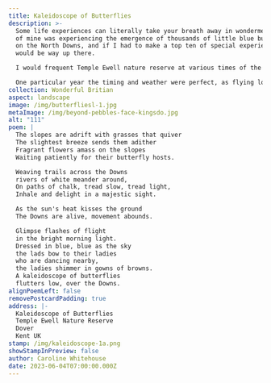 ```yaml
---
title: Kaleidoscope of Butterflies
description: >-
  Some life experiences can literally take your breath away in wonderment, one
  of mine was experiencing the emergence of thousands of little blue butterflies
  on the North Downs, and if I had to make a top ten of special experiences this
  would be way up there. 

  I would frequent Temple Ewell nature reserve at various times of the year to spot various butterflies and flowers throughout the seasons. Summer was particularly special as the reward after the hot climb was to sit quietly on a sheltered slope and watch, it never took long for a myriad of butterflies and other insects to frequent the abundant surrounding flowers.

  One particular year the timing and weather were perfect, as flying low over a sheltered slope were thousands of blue butterflies, it went from saying, there's one, there's one, to silence as it became apparent something rather special was happening. Being surrounded by so many delicate creatures at once was awe-inspiring.
collection: Wonderful Britian
aspect: landscape
image: /img/butterfliesl-1.jpg
metaImage: /img/beyond-pebbles-face-kingsdo.jpg
alt: "111"
poem: |
  The slopes are adrift with grasses that quiver
  The slightest breeze sends them adither
  Fragrant flowers amass on the slopes
  Waiting patiently for their butterfly hosts.

  Weaving trails across the Downs
  rivers of white meander around,
  On paths of chalk, tread slow, tread light,
  Inhale and delight in a majestic sight.

  As the sun's heat kisses the ground
  The Downs are alive, movement abounds.

  Glimpse flashes of flight 
  in the bright morning light.
  Dressed in blue, blue as the sky
  the lads bow to their ladies 
  who are dancing nearby, 
  the ladies shimmer in gowns of browns.
  A kaleidoscope of butterflies
  flutters low, over the Downs.
alignPoemLeft: false
removePostcardPadding: true
address: |-
  Kaleidoscope of Butterflies
  Temple Ewell Nature Reserve
  Dover
  Kent UK
stamp: /img/kaleidoscope-1a.png
showStampInPreview: false
author: Caroline Whitehouse
date: 2023-06-04T07:00:00.000Z
---
```


